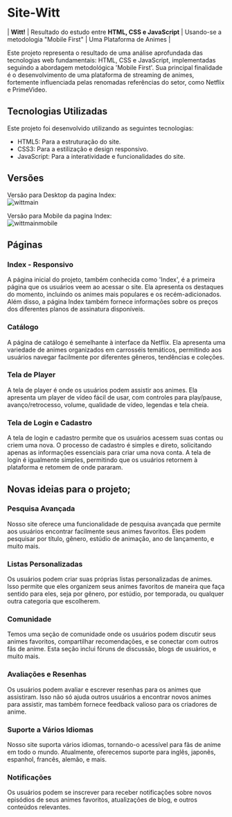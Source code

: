 # Site-Witt

| **Witt!** | Resultado do estudo entre **HTML, CSS e JavaScript** | Usando-se a metodologia "Mobile First" | Uma Plataforma de Animes |

Este projeto representa o resultado de uma análise aprofundada das tecnologias web fundamentais: HTML, CSS e JavaScript, implementadas seguindo a abordagem metodológica 'Mobile First'.
Sua principal finalidade é o desenvolvimento de uma plataforma de streaming de animes, fortemente influenciada pelas renomadas referências do setor, como Netflix e PrimeVideo.

## Tecnologias Utilizadas

Este projeto foi desenvolvido utilizando as seguintes tecnologias:

- HTML5: Para a estruturação do site.
- CSS3: Para a estilização e design responsivo.
- JavaScript: Para a interatividade e funcionalidades do site.

## Versões

Versão para Desktop da pagina Index: <br>
![wittmain](https://github.com/Alexsander248/Site-Witt/assets/123756518/39a658e9-520f-47f9-b6b4-6292ac3d6c0f)

Versão para Mobile da pagina Index: <br>
![wittmainmobile](https://github.com/Alexsander248/Site-Witt/assets/123756518/4c58c9fc-781b-4fc7-b3c3-5b42fa03c689)

## Páginas

### Index - Responsivo

A página inicial do projeto, também conhecida como 'Index', é a primeira página que os usuários veem ao acessar o site. Ela apresenta os destaques do momento, incluindo os animes mais populares e os recém-adicionados. Além disso, a página Index também fornece informações sobre os preços dos diferentes planos de assinatura disponíveis.

### Catálogo

A página de catálogo é semelhante à interface da Netflix. Ela apresenta uma variedade de animes organizados em carrosséis temáticos, permitindo aos usuários navegar facilmente por diferentes gêneros, tendências e coleções.

### Tela de Player

A tela de player é onde os usuários podem assistir aos animes. Ela apresenta um player de vídeo fácil de usar, com controles para play/pause, avanço/retrocesso, volume, qualidade de vídeo, legendas e tela cheia.

### Tela de Login e Cadastro

A tela de login e cadastro permite que os usuários acessem suas contas ou criem uma nova. O processo de cadastro é simples e direto, solicitando apenas as informações essenciais para criar uma nova conta. A tela de login é igualmente simples, permitindo que os usuários retornem à plataforma e retomem de onde pararam.

## Novas ideias para o projeto;

### Pesquisa Avançada

Nosso site oferece uma funcionalidade de pesquisa avançada que permite aos usuários encontrar facilmente seus animes favoritos. Eles podem pesquisar por título, gênero, estúdio de animação, ano de lançamento, e muito mais.

### Listas Personalizadas

Os usuários podem criar suas próprias listas personalizadas de animes. Isso permite que eles organizem seus animes favoritos de maneira que faça sentido para eles, seja por gênero, por estúdio, por temporada, ou qualquer outra categoria que escolherem.

### Comunidade

Temos uma seção de comunidade onde os usuários podem discutir seus animes favoritos, compartilhar recomendações, e se conectar com outros fãs de anime. Esta seção inclui fóruns de discussão, blogs de usuários, e muito mais.

### Avaliações e Resenhas

Os usuários podem avaliar e escrever resenhas para os animes que assistiram. Isso não só ajuda outros usuários a encontrar novos animes para assistir, mas também fornece feedback valioso para os criadores de anime.

### Suporte a Vários Idiomas

Nosso site suporta vários idiomas, tornando-o acessível para fãs de anime em todo o mundo. Atualmente, oferecemos suporte para inglês, japonês, espanhol, francês, alemão, e mais.

### Notificações

Os usuários podem se inscrever para receber notificações sobre novos episódios de seus animes favoritos, atualizações de blog, e outros conteúdos relevantes.
